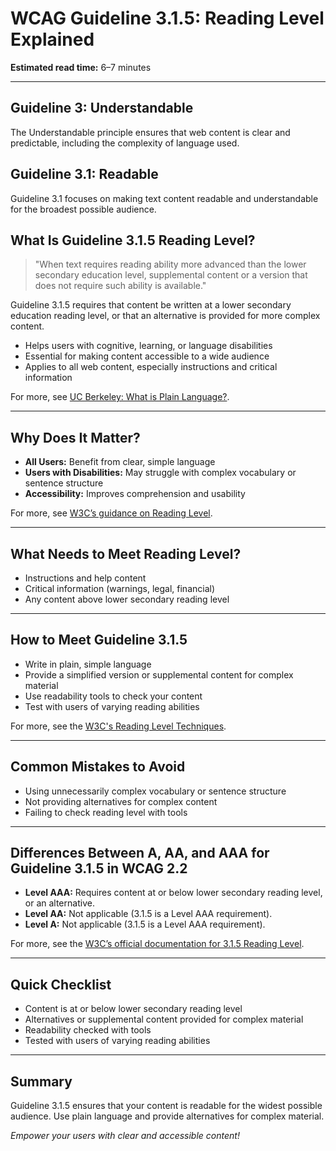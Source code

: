 <!--
title: 3.1.5 - Reading Level
series: Making the Web Accessible for All
description: A practical guide to WCAG Guideline 3.1.5 (Reading Level)—what it means, why it matters, and how to make your content readable for a wide audience.
keywords: wcag 3.1.5, reading level, accessibility, web standards, plain language, user experience
image: WCAG-Series-3.1.5.png
imageAlt: Blue text on yellow background saying, "Web Content Accessibiilty Guiedlines (WCAG) 3.1.5 Explained, Reading Level"
status: published
date: 2025-07-03
excerpt: This guideline ensures content is readable for a wide audience by considering reading levels.
previous: /wcag/WCAG-Guideline-3-1-4-Abbreviations-Explained, Guideline 3.1.4 - Abbreviations
next: /wcag/WCAG-Guideline-3-1-6-Pronunciation-Explained, Guideline 3.1.6 - Pronunciation
-->

# **WCAG Guideline 3.1.5: Reading Level Explained**

**Estimated read time:** 6–7 minutes

---

## **Guideline 3: Understandable**

The Understandable principle ensures that web content is clear and predictable, including the complexity of language used.

## **Guideline 3.1: Readable**

Guideline 3.1 focuses on making text content readable and understandable for the broadest possible audience.

## **What Is Guideline 3.1.5 Reading Level?**

> "When text requires reading ability more advanced than the lower secondary education level, supplemental content or a version that does not require such ability is available."

Guideline 3.1.5 requires that content be written at a lower secondary education reading level, or that an alternative is provided for more complex content.

- Helps users with cognitive, learning, or language disabilities
- Essential for making content accessible to a wide audience
- Applies to all web content, especially instructions and critical information

For more, see [UC Berkeley: What is Plain Language?](https://dap.berkeley.edu/learn/concepts/what-plain-language).

---

## **Why Does It Matter?**

- **All Users:** Benefit from clear, simple language
- **Users with Disabilities:** May struggle with complex vocabulary or sentence structure
- **Accessibility:** Improves comprehension and usability

For more, see [W3C’s guidance on Reading Level](https://www.w3.org/WAI/WCAG22/Understanding/reading-level.html).

---

## **What Needs to Meet Reading Level?**

- Instructions and help content
- Critical information (warnings, legal, financial)
- Any content above lower secondary reading level

---

## **How to Meet Guideline 3.1.5**

- Write in plain, simple language
- Provide a simplified version or supplemental content for complex material
- Use readability tools to check your content
- Test with users of varying reading abilities

For more, see the [W3C's Reading Level Techniques](https://www.w3.org/WAI/WCAG22/Techniques/general/G153).

---

## **Common Mistakes to Avoid**

- Using unnecessarily complex vocabulary or sentence structure
- Not providing alternatives for complex content
- Failing to check reading level with tools

---

## **Differences Between A, AA, and AAA for Guideline 3.1.5 in WCAG 2.2**

- **Level AAA:** Requires content at or below lower secondary reading level, or an alternative.
- **Level AA:** Not applicable (3.1.5 is a Level AAA requirement).
- **Level A:** Not applicable (3.1.5 is a Level AAA requirement).

For more, see the [W3C’s official documentation for 3.1.5 Reading Level](https://www.w3.org/WAI/WCAG22/Understanding/reading-level.html).

---

## **Quick Checklist**

- Content is at or below lower secondary reading level
- Alternatives or supplemental content provided for complex material
- Readability checked with tools
- Tested with users of varying reading abilities

---

## **Summary**

Guideline 3.1.5 ensures that your content is readable for the widest possible audience. Use plain language and provide alternatives for complex material.


*Empower your users with clear and accessible content!* 
